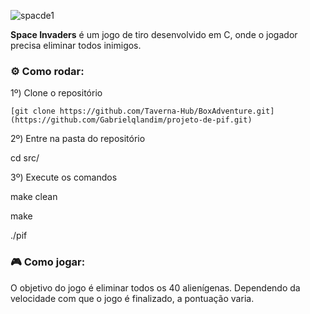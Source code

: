 ![spacde1](https://github.com/Gabrielqlandim/projeto-de-pif/assets/74963264/f900c9e9-10de-418e-afbd-b91c86cef4ac)


**Space Invaders** é um jogo de tiro desenvolvido em C, onde o jogador precisa eliminar todos inimigos.

### ⚙ Como rodar:
  
  1º) Clone o repositório
  ```
  [git clone https://github.com/Taverna-Hub/BoxAdventure.git](https://github.com/Gabrielqlandim/projeto-de-pif.git)
  ```
  2º) Entre na pasta do repositório
  
  cd src/
  
  3º) Execute os comandos
  
  make clean

  make

  ./pif


### 🎮 Como jogar:

O objetivo do jogo é eliminar todos os 40 alienígenas. Dependendo da velocidade com que o jogo é finalizado, a pontuação varia.
  
